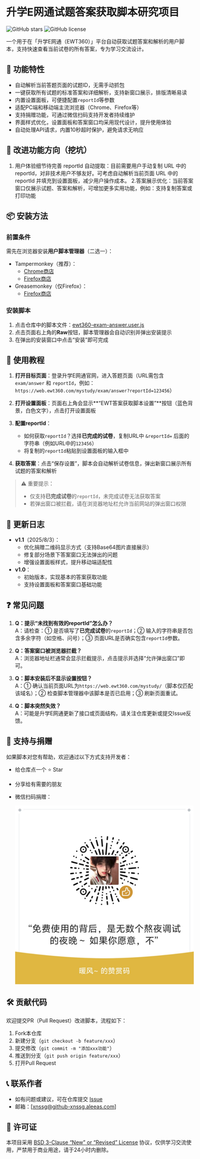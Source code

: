 # 升学E网通试题答案获取脚本研究项目

![GitHub stars](https://img.shields.io/github/stars/[xnssg]/[ewt360-answer-script]?style=social)
![GitHub license](https://img.shields.io/github/license/[xnssg]/[ewt360-answer-script])

一个用于在「升学E网通（EWT360）」平台自动获取试题答案和解析的用户脚本，支持快速查看当前试卷的所有答案，专为学习交流设计。


## 📌 功能特性
- 自动解析当前答题页面的试题ID，无需手动抓包
- 一键获取所有试题的标准答案和详细解析，支持新窗口展示，排版清晰易读
- 内置设置面板，可便捷配置`reportId`等参数
- 适配PC端和移动端主流浏览器（Chrome、Firefox等）
- 支持捐赠功能，可通过微信扫码支持开发者持续维护
- 界面样式优化，设置面板和答案窗口均采用现代设计，提升使用体验
- 自动处理API请求，内置10秒超时保护，避免请求无响应


## 📌 改进功能方向（挖坑）
1. 用户体验细节待完善
reportId 自动提取：目前需要用户手动复制 URL 中的 reportId，对非技术用户不够友好。可考虑自动解析当前页面 URL 中的 reportId 并填充到设置面板，减少用户操作成本。
2.答案展示优化：当前答案窗口仅展示试题、答案和解析，可增加更多实用功能，例如：支持复制答案或打印功能




## 📦 安装方法

### 前置条件
需先在浏览器安装**用户脚本管理器**（二选一）：
- Tampermonkey（推荐）：
  - [Chrome商店](https://chrome.google.com/webstore/detail/tampermonkey/dhdgffkkebhmkfjojejmpbldmpobfkfo)
  - [Firefox商店](https://addons.mozilla.org/zh-CN/firefox/addon/tampermonkey/)
- Greasemonkey（仅Firefox）：
  - [Firefox商店](https://addons.mozilla.org/zh-CN/firefox/addon/greasemonkey/)


### 安装脚本
1. 点击仓库中的脚本文件：[ewt360-exam-answer.user.js](https://github.com/[xnssg]/[ewt360-answer-script]/blob/main/ewt360-exam-answer.user.js)
2. 点击页面右上角的**Raw**按钮，脚本管理器会自动识别并弹出安装提示
3. 在弹出的安装窗口中点击“安装”即可完成


## 🚀 使用教程
1. **打开目标页面**：登录升学E网通官网，进入答题页面（URL需包含 `exam/answer` 和 `reportId`，例如：`https://web.ewt360.com/mystudy/exam/answer?reportId=123456`）
   
2. **打开设置面板**：页面右上角会显示**“EWT答案获取脚本设置”**按钮（蓝色背景，白色文字），点击打开设置面板

3. **配置reportId**：
   - 如何获取`reportId`？选择**已完成的试卷**，复制URL中 `&reportId=` 后面的字符串（例如URL中的`123456`）
   - 将复制的`reportId`粘贴到设置面板的输入框中

4. **获取答案**：点击“保存设置”，脚本会自动解析试卷信息，弹出新窗口展示所有试题的答案和解析


> ⚠️ 重要提示：
> - 仅支持**已完成试卷**的`reportId`，未完成试卷无法获取答案
> - 若弹出窗口被拦截，请在浏览器地址栏允许当前网站的弹出窗口权限


## 📝 更新日志
- **v1.1**（2025/8/3）：
  - 优化捐赠二维码显示方式（支持Base64图片直接展示）
  - 修复部分场景下答案窗口无法弹出的问题
  - 增强设置面板样式，提升移动端适配性
- **v1.0**：
  - 初始版本，实现基本的答案获取功能
  - 支持设置面板和答案窗口基础功能


## ❓ 常见问题
1. **Q：提示“未找到有效的reportId”怎么办？**  
   A：请检查：① 是否填写了**已完成试卷**的`reportId`；② 输入的字符串是否包含多余字符（如空格、问号）；③ 页面URL是否确实包含`reportId`参数。

2. **Q：答案窗口被浏览器拦截？**  
   A：浏览器地址栏通常会显示拦截提示，点击提示并选择“允许弹出窗口”即可。

3. **Q：脚本安装后不显示设置按钮？**  
   A：① 确认当前页面URL为`https://web.ewt360.com/mystudy/`（脚本仅匹配该域名）；② 检查脚本管理器中该脚本是否已启用；③ 刷新页面重试。

4. **Q：脚本突然失效？**  
   A：可能是升学E网通更新了接口或页面结构，请关注仓库更新或提交Issue反馈。


## 🤝 支持与捐赠
如果脚本对您有帮助，欢迎通过以下方式支持开发者：
- 给仓库点一个 ⭐️ Star
- 分享给有需要的朋友
- 微信扫码捐赠：

  ![微信捐赠二维码](donation-wechat.png)  <!-- 若添加二维码图片，需先上传图片到仓库根目录 -->


## 🛠️ 贡献代码
欢迎提交PR（Pull Request）改进脚本，流程如下：
1. Fork本仓库
2. 新建分支（`git checkout -b feature/xxx`）
3. 提交修改（`git commit -m "添加xxx功能"`）
4. 推送到分支（`git push origin feature/xxx`）
5. 打开Pull Request


## 📞 联系作者
- 如有问题或建议，可在仓库提交 [Issue](https://github.com/[xnssg]/[ewt360-answer-script]/issues)
- 邮箱：[xnssg@github-xnssg.aleeas.com]


## 📜 许可证
本项目采用 [BSD 3-Clause “New” or “Revised” License](LICENSE) 协议，仅供学习交流使用，严禁用于商业用途，请于24小时内删除。

